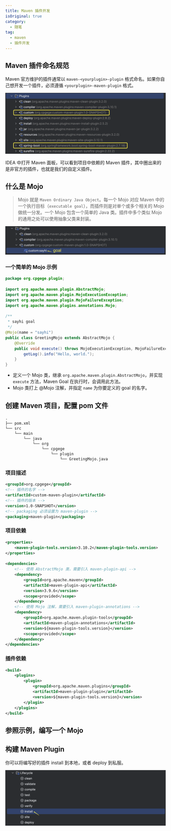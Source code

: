```yaml
---
title: Maven 插件开发
isOriginal: true
category:
  - 随笔
tag:
  - maven
  - 插件开发
---
```


## Maven 插件命名规范

Maven 官方维护的插件通常以 `maven-<yourplugin>-plugin` 格式命名。如果你自己想开发一个插件，必须遵循 `<yourplugin>-maven-plugin` 格式。

![Maven 插件命名](./image/Maven插件命名.png)

IDEA 中打开 Maven 面板，可以看到项目中依赖的 Maven 插件，其中圈出来的是非官方的插件，也就是我们的自定义插件。

## 什么是 Mojo

> Mojo 就是 `Maven Ordinary Java Object`。每一个 Mojo 对应 Maven 中的一个执行目标（`executable goal`），而插件则是对单个或多个相关的 Mojo 做统一分发。一个 Mojo 包含一个简单的 Java 类。插件中多个类似 Mojo 的通用之处可以使用抽象父类来封装。

![Maven Executable Goal](./image/Maven-Goal.png)

### 一个简单的 Mojo 示例

```java
package org.cpgege.plugin;

import org.apache.maven.plugin.AbstractMojo;
import org.apache.maven.plugin.MojoExecutionException;
import org.apache.maven.plugin.MojoFailureException;
import org.apache.maven.plugins.annotations.Mojo;

/**
 * sayhi goal
 */
@Mojo(name = "sayhi")
public class GreetingMojo extends AbstractMojo {
    @Override
    public void execute() throws MojoExecutionException, MojoFailureException {
        getLog().info("Hello, world.");
    }
}
```

- 定义一个 Mojo 类，继承 `org.apache.maven.plugin.AbstractMojo`，并实现 `execute` 方法，Maven Goal 在执行时，会调用此方法。
- Mojo 类打上 @Mojo 注解，并指定 `name` 为你要定义的 goal 的名字。

## 创建 Maven 项目，配置 pom 文件

```
.
├── pom.xml
└── src
    └── main
        └── java
            └── org
                └── cpgege
                    └── plugin
                        └── GreetingMojo.java
```

### 项目描述

```xml
<groupId>org.cpgege</groupId>
<!-- 插件的名字 -->
<artifactId>custom-maven-plugin</artifactId>
<!-- 插件的版本 -->
<version>1.0-SNAPSHOT</version>
<!-- packaging 必须设置为 maven-plugin -->
<packaging>maven-plugin</packaging>
```

### 项目依赖

```xml
<properties>
    <maven-plugin-tools.version>3.10.2</maven-plugin-tools.version>
</properties>

<dependencies>
    <!-- 使用 AbstractMojo 类，需要引入 maven-plugin-api -->
    <dependency>
        <groupId>org.apache.maven</groupId>
        <artifactId>maven-plugin-api</artifactId>
        <version>3.9.6</version>
        <scope>provided</scope>
    </dependency>
    <!-- 使用 Mojo 注解，需要引入 maven-plugin-annotations -->
    <dependency>
        <groupId>org.apache.maven.plugin-tools</groupId>
        <artifactId>maven-plugin-annotations</artifactId>
        <version>${maven-plugin-tools.version}</version>
        <scope>provided</scope>
    </dependency>
</dependencies>
```

### 插件依赖

```xml
<build>
    <plugins>
        <plugin>
            <groupId>org.apache.maven.plugins</groupId>
            <artifactId>maven-plugin-plugin</artifactId>
            <version>${maven-plugin-tools.version}</version>
        </plugin>
    </plugins>
</build>
```

## 参照示例，编写一个 Mojo

## 构建 Maven Plugin

你可以将编写好的插件 install 到本地，或者 deploy 到私服。

![构建 Maven Plugin](./image/构建Maven-Plugin.png)